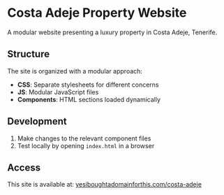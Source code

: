 # Costa Adeje Property Website

A modular website presenting a luxury property in Costa Adeje, Tenerife.

## Structure

The site is organized with a modular approach:

- **CSS**: Separate stylesheets for different concerns
- **JS**: Modular JavaScript files
- **Components**: HTML sections loaded dynamically

## Development

1. Make changes to the relevant component files
2. Test locally by opening `index.html` in a browser

## Access

This site is available at: 
[yesiboughtadomainforthis.com/costa-adeje](https://yesiboughtadomainforthis.com/costa-adeje)